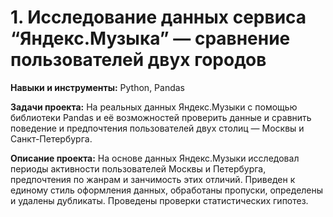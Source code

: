 # 1. Исследование данных сервиса “Яндекс.Музыка” — сравнение пользователей двух городов
**Навыки и инструменты:** Python, Pandas

**Задачи проекта:** На реальных данных Яндекс.Музыки c помощью библиотеки Pandas и её возможностей проверить данные и сравнить поведение и предпочтения пользователей двух столиц — Москвы и Санкт-Петербурга.

**Описание проекта:** На основе данных Яндекс.Музыки исследовал периоды активности пользователей Москвы и Петербурга, предпочтения по жанрам и занчимость этих отличий. Приведен к единому стиль оформления данных, обработаны пропуски, определены и удалены дубликаты. Проведены проверки статистических гипотез.

